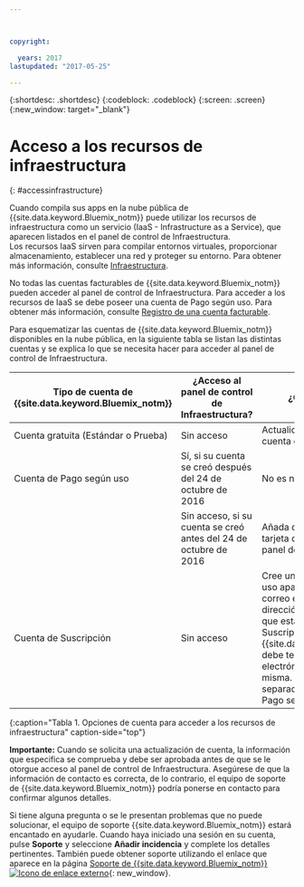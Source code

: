 ```yaml
---



copyright:

  years: 2017
lastupdated: "2017-05-25"

---
```


{:shortdesc: .shortdesc}
{:codeblock: .codeblock}
{:screen: .screen}
{:new_window: target="_blank"}

# Acceso a los recursos de infraestructura
{: #accessinfrastructure}

Cuando compila sus apps en la nube pública de {{site.data.keyword.Bluemix_notm}} puede utilizar los recursos de infraestructura como un servicio (IaaS - Infrastructure as a Service), que aparecen listados en el panel de control de Infraestructura.  
Los recursos IaaS sirven para compilar entornos virtuales, proporcionar almacenamiento, establecer una red y proteger su entorno. Para obtener más información, consulte [Infraestructura](/docs/overview/whatisbluemix.html#bluemixoverviewinfrastructure).  

No todas las cuentas facturables de {{site.data.keyword.Bluemix_notm}} pueden acceder al panel de control de Infraestructura. Para acceder a los recursos de IaaS se debe poseer una cuenta de Pago según uso. Para obtener más información, consulte [Registro de una cuenta facturable](/docs/pricing/billable.html). 

Para esquematizar las cuentas de {{site.data.keyword.Bluemix_notm}} disponibles en la nube pública, en la siguiente tabla se listan las distintas cuentas y se explica lo que se necesita hacer para acceder al panel de control de Infraestructura.  

|Tipo de cuenta de {{site.data.keyword.Bluemix_notm}} |	¿Acceso al panel de control de Infraestructura? |	¿Qué opciones tengo? |
|------------------|-----------------------|---------------|
|Cuenta gratuita (Estándar o Prueba) |	Sin acceso  |	Actualice su cuenta gratuita a una cuenta de Pago según uso. |
|Cuenta de Pago según uso | Sí, si su cuenta se creó después del 24 de octubre de 2016 | No es necesario nada más.  | 
| | Sin acceso, si su cuenta se creó antes del 24 de octubre de 2016 | Añada de nuevo sus detalles de la tarjeta de crédito para acceder al panel de control de Infraestructura.  |
|Cuenta de Suscripción |	Sin acceso  |	Cree una cuenta de Pago según uso aparte con una dirección de correo electrónico diferente a la dirección de correo electrónico que está asociada a su cuenta de Suscripción. Cada cuenta de {{site.data.keyword.Bluemix_notm}} debe tener una dirección de correo electrónica exclusiva asociada a la misma. Se le facturará de forma separada para sus cuentas de Pago según uso y de Suscripción.  |
{:caption="Tabla 1. Opciones de cuenta para acceder a los recursos de infraestructura" caption-side="top"}

**Importante:** Cuando se solicita una actualización de cuenta, la información que especifica se comprueba y debe ser aprobada antes de que se le otorgue acceso al panel de control de Infraestructura. Asegúrese de que la información de contacto es correcta, de lo contrario, el equipo de soporte de {{site.data.keyword.Bluemix_notm}} podría ponerse en contacto para confirmar algunos detalles.     

Si tiene alguna pregunta o se le presentan problemas que no puede solucionar, el equipo de soporte {{site.data.keyword.Bluemix_notm}} estará encantado en ayudarle. 
Cuando haya iniciado una sesión en su cuenta, pulse **Soporte** y seleccione **Añadir incidencia** y complete los detalles pertinentes. También puede obtener soporte utilizando el enlace que aparece en la página [Soporte de {{site.data.keyword.Bluemix_notm}} ![Icono de enlace externo](../icons/launch-glyph.svg)](http://ibm.biz/bluemixsupport){: new_window}.

